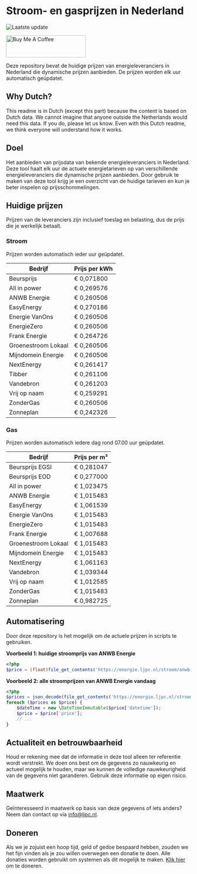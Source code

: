 # Stroom- en gasprijzen in Nederland

![Laatste update](https://img.shields.io/badge/laatste%20update-2023--05--23%2018%3A00%20CET-brightgreen)

<a href="https://www.buymeacoffee.com/Lars-" target="_blank"><img src="https://cdn.buymeacoffee.com/buttons/v2/default-orange.png" alt="Buy Me A Coffee" height="60" style="height: 60px !important;width: 217px !important;" ></a>

Deze repository bevat de huidige prijzen van energieleveranciers in Nederland die dynamische prijzen aanbieden. De prijzen worden elk uur automatisch geüpdatet.

## Why Dutch?

This readme is in Dutch (except this part) because the content is based on Dutch data. We cannot imagine that anyone outside the Netherlands would need this data. If you do, please let us know. Even with this Dutch readme, we think
everyone will understand how it works.

## Doel

Het aanbieden van prijsdata van bekende energieleveranciers in Nederland. Deze tool haalt elk uur de actuele energietarieven op van verschillende energieleveranciers die dynamische prijzen aanbieden. Door gebruik te maken van deze tool
krijg je een overzicht van de huidige tarieven en kun je beter inspelen op prijsschommelingen.

## Huidige prijzen

Prijzen van de leveranciers zijn inclusief toeslag en belasting, dus de prijs die je werkelijk betaalt.

### Stroom

Prijzen worden automatisch ieder uur geüpdatet.

 Bedrijf | Prijs per kWh 
---------|---------------
Beursprijs | € 0,071800
All in power | € 0,269576
ANWB Energie | € 0,260506
EasyEnergy | € 0,270186
Energie VanOns | € 0,260506
EnergieZero | € 0,260506
Frank Energie | € 0,264726
Groenestroom Lokaal | € 0,260506
Mijndomein Energie | € 0,260506
NextEnergy | € 0,261417
Tibber | € 0,261106
Vandebron | € 0,261203
Vrij op naam | € 0,259291
ZonderGas | € 0,260506
Zonneplan | € 0,242326


### Gas

Prijzen worden automatisch iedere dag rond 07.00 uur geüpdatet.

 Bedrijf | Prijs per m³ 
---------|--------------
Beursprijs EGSI | € 0,281047
Beursprijs EOD | € 0,277000
All in power | € 1,023475
ANWB Energie | € 1,015483
EasyEnergy | € 1,061539
Energie VanOns | € 1,015483
EnergieZero | € 1,015483
Frank Energie | € 1,007688
Groenestroom Lokaal | € 1,015483
Mijndomein Energie | € 1,015483
NextEnergy | € 1,061163
Vandebron | € 1,039344
Vrij op naam | € 1,012585
ZonderGas | € 1,015483
Zonneplan | € 0,982725


## Automatisering

Door deze repository is het mogelijk om de actuele prijzen in scripts te gebruiken.

**Voorbeeld 1: huidige stroomprijs van ANWB Energie**

```php
<?php
$price = (float)file_get_contents('https://energie.ljpc.nl/stroom/anwb-energie-nu.txt');

```

**Voorbeeld 2: alle stroomprijzen van ANWB Energie vandaag**

```php
<?php
$prices = json_decode(file_get_contents('https://energie.ljpc.nl/stroom/all-in-power-vandaag.json'),true);
foreach ($prices as $price) {
    $dateTime = new \DateTimeImmutable($price['datetime']);
    $price = $price['price'];
    // ...
}
```

## Actualiteit en betrouwbaarheid

Houd er rekening mee dat de informatie in deze tool alleen ter referentie wordt verstrekt. We doen ons best om de gegevens zo nauwkeurig en actueel mogelijk te houden, maar we kunnen de volledige nauwkeurigheid van de gegevens niet
garanderen. Gebruik deze informatie op eigen risico.

## Maatwerk

Geïnteresseerd in maatwerk op basis van deze gegevens of iets anders? Neem dan contact op
via [info@ljpc.nl](mailto:info@ljpc.nl?subject=Energie%20prijzen).

## Doneren

Als we je zojuist een hoop tijd, geld of gedoe bespaard hebben, zouden we het fijn vinden als je zou willen overwegen een
donatie te doen. Alle donaties worden gebruikt om systemen als dit mogelijk te
maken. [Klik hier](https://www.buymeacoffee.com/Lars-) om te doneren.
